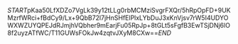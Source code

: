 $START$pKaa50LfXDZo7VgLk39y12tLLg0rbMCMziSvgrFXQr/5hRpOpFD+9UKMzrfWRci+fBdCy9/Lx+9QbB72l7jHnSHfElPlxLYbDuJ3xKnVjsv7rW5I4UDYOWXWZUYQPEJdRJmjhVQbher9mEarjFu05RpJp+8tGLt5sFgfB3EwTSjDNj6lO8f2uyzATfWC/T11GUWsFOkJw4zqtvJXyM8CXw==$END$